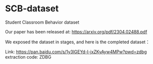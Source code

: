 # SCB-dataset
Student Classroom Behavior dataset 

Our paper has been released at: https://arxiv.org/pdf/2304.02488.pdf

We exposed the dataset in stages, and here is the completed dataset：

Link: https://pan.baidu.com/s/1y3lGEYd-I-jxZKyAyw4MPw?pwd=zdbg extraction code: ZDBG

